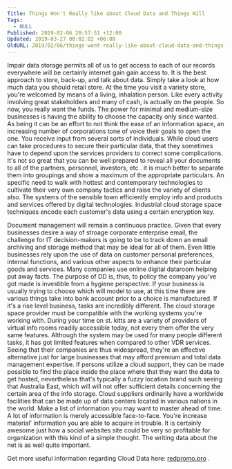 ```yaml
---
Title: Things Won't Really like about Cloud Data and Things Will
Tags:
  - NULL
Published: 2019-02-06 20:57:51 +12:00
Updated: 2019-03-27 00:02:02 +06:00
OldURL: 2019/02/06/things-wont-really-like-about-cloud-data-and-things-will__trashed/
---
```


<p>  Impair data storage permits all of us to get access to each of our records everywhere will be certainly internet gain gain access to. It is the best approach to store, back-up, and talk about data. Simply take a look at how much data you should retail store. At the time you visit a variety store, you're welcomed by means of a living, inhalation person. Like every activity involving great stakeholders and many of cash, is actually on the people. So now, you really want the funds. The power for minimal and medium-size businesses is having the ability to choose the capacity only since wanted. As being it can be an effort to not think the ease of an information space, an increasing number of corporations tone of voice their goals to open the one. You receive input from several sorts of individuals. While cloud users can take procedures to secure their particular data, that they sometimes have to depend upon the services providers to correct some complications. It's not so great that you can be well prepared to reveal all your documents to all of the partners, personnel, investors, etc . it is much better to separate them into groupings and show a maximum of the appropriate particulars. An specific need to walk with hottest and contemporary technologies to cultivate their very own company tactics and raise the variety of clients also. The systems of the sensible town efficiently employ info and products and services offered by digital technologies. Industrial cloud storage space techniques encode each customer's data using a certain encryption key.  </p>   <p>  Document management will remain a continuous practice. Given that every businesses desire a way of stroage corporate enterprise email, the challenge for IT decision-makers is going to be to track down an email archiving and storage method that may be ideal for all of them. Even little businesses rely upon the use of data on customer personal preferences, internal functions, and various other aspects to enhance their particular goods and services. Many companies use online digital dataroom helping put away facts. The purpose of DD is, thus, to policy the company you've got made is investible from a hygiene perspective. If your business is usually trying to choose which will model to use, at this time there are various things take into bank account prior to a choice is manufactured. If it's a rise level business, tasks are incredibly different. The cloud storage space provider must be compatible with the working systems you're working with. During your time on st. kitts are a variety of providers of virtual info rooms readily accessible today, not every them offer the very same features. Although the system may be used for many people different tasks, it has got limited features when compared to other VDR services. Seeing that their companies are thus widespread, they're an effective alternative just for large businesses that may afford premium and total data management expertise. If persons utilize a cloud support, they can be made possible to find the place inside the place where that they want the data to get hosted, nevertheless that's typically a fuzzy location brand such seeing that Australia East, which will will not offer sufficient details concerning the certain area of the info storage. Cloud suppliers ordinarily have a worldwide facilities that can be made up of data centers located in various nations in the world. Make a list of information you may want to master ahead of time. A lot of information is merely accessible face-to-face. You're increase material' information you are able to acquire in trouble. It is certainly awesome just how a social websites site could be very so profitable for organization with this kind of a simple thought. The writing data about the net is as well quite important.  </p>   <p>  Get more useful information regarding Cloud Data here:  <a href="https://redpromo.pro/quale-cosa-dovresti-fare-per-scoprire-il-business-avanti-essere-lasciato-alle-spalle-vdr-due-diligence/?preview=true">redpromo.pro</a> .  </p>
